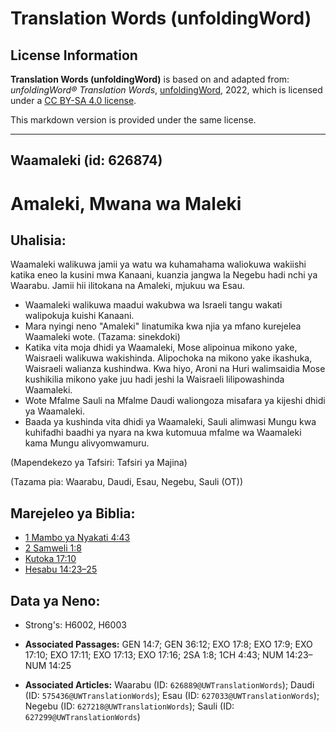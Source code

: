 # Translation Words (unfoldingWord)

## License Information

**Translation Words (unfoldingWord)** is based on and adapted from: _unfoldingWord® Translation Words_, [unfoldingWord](https://unfoldingword.org/utw), 2022, which is licensed under a [CC BY-SA 4.0 license](https://creativecommons.org/licenses/by-sa/4.0/legalcode.en).

This markdown version is provided under the same license.



--------------------------------

## Waamaleki (id: 626874)

Amaleki, Mwana wa Maleki
========================

Uhalisia:
---------

Waamaleki walikuwa jamii ya watu wa kuhamahama waliokuwa wakiishi katika eneo la kusini mwa Kanaani, kuanzia jangwa la Negebu hadi nchi ya Waarabu. Jamii hii ilitokana na Amaleki, mjukuu wa Esau.

* Waamaleki walikuwa maadui wakubwa wa Israeli tangu wakati walipokuja kuishi Kanaani.
* Mara nyingi neno "Amaleki" linatumika kwa njia ya mfano kurejelea Waamaleki wote. (Tazama: sinekdoki)
* Katika vita moja dhidi ya Waamaleki, Mose alipoinua mikono yake, Waisraeli walikuwa wakishinda. Alipochoka na mikono yake ikashuka, Waisraeli walianza kushindwa. Kwa hiyo, Aroni na Huri walimsaidia Mose kushikilia mikono yake juu hadi jeshi la Waisraeli lilipowashinda Waamaleki.
* Wote Mfalme Sauli na Mfalme Daudi waliongoza misafara ya kijeshi dhidi ya Waamaleki.
* Baada ya kushinda vita dhidi ya Waamaleki, Sauli alimwasi Mungu kwa kuhifadhi baadhi ya nyara na kwa kutomuua mfalme wa Waamaleki kama Mungu alivyomwamuru.

(Mapendekezo ya Tafsiri: Tafsiri ya Majina)

(Tazama pia: Waarabu, Daudi, Esau, Negebu, Sauli (OT))

Marejeleo ya Biblia:
--------------------

* [1 Mambo ya Nyakati 4:43](https://ref.ly/1Chr4:43)
* [2 Samweli 1:8](https://ref.ly/2Sam1:8)
* [Kutoka 17:10](https://ref.ly/Exod17:10)
* [Hesabu 14:23–25](https://ref.ly/Num14:23-Num14:25)

Data ya Neno:
-------------

* Strong's: H6002, H6003

* **Associated Passages:** GEN 14:7; GEN 36:12; EXO 17:8; EXO 17:9; EXO 17:10; EXO 17:11; EXO 17:13; EXO 17:16; 2SA 1:8; 1CH 4:43; NUM 14:23–NUM 14:25
* **Associated Articles:** Waarabu (ID: `626889@UWTranslationWords`); Daudi (ID: `575436@UWTranslationWords`); Esau (ID: `627033@UWTranslationWords`); Negebu (ID: `627218@UWTranslationWords`); Sauli (ID: `627299@UWTranslationWords`)

